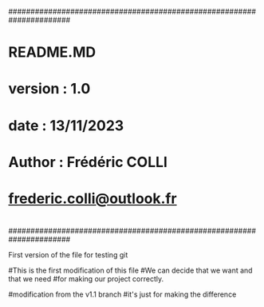 ######################################################################
#                              README.MD                             #
#                                                                    #
# version : 1.0                                                      #
# date    : 13/11/2023                                               #
# Author  : Frédéric COLLI                                           #
#           frederic.colli@outlook.fr                                #
#                                                                    #
######################################################################

First version of the file for testing git

#This is the first modification of this file
#We can decide that we want and that we need
#for making our project correctly.

#modification from the v1.1 branch
#it's just for making the difference

